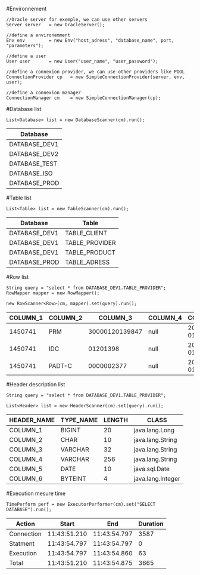 #Environnement

	//Oracle server for exemple, we can use other servers
    Server server 	= new OracleServer(); 
    
    //define a environemment
	Env env 		= new Env("host_adress", "database_name", port, "parameters"); 
	
	//define a user
	User user 		= new User("user_name", "user_password");
	
	//define a connexion provider, we can use other providers like POOL
	ConnectionProvider cp	= new SimpleConnectionProvider(server, env, user);
	
	//define a connexion manager
	ConnectionManager cm 	= new SimpleConnectionManager(cp);

#Database list

	List<Database> list = new DatabaseScanner(cm).run();

| Database
|---------
| DATABASE_DEV1
| DATABASE_DEV2
| DATABASE_TEST
| DATABASE_ISO
| DATABASE_PROD

#Table list

	List<Table> list = new TableScanner(cm).run();

Database | Table
---------|------
DATABASE_DEV1 | TABLE_CLIENT
DATABASE_DEV1 | TABLE_PROVIDER
DATABASE_DEV1 | TABLE_PRODUCT
DATABASE_PROD | TABLE_ADRESS


#Row list

	String query = "select * from DATABASE_DEV1.TABLE_PROVIDER";
	RowMapper mapper = new RowMapper();
	
	new RowScanner<Row>(cm, mapper).set(query).run();
	
COLUMN_1 | COLUMN_2 | COLUMN_3 | COLUMN_4 | COLUMN_5 | COLUMN_6
---------|----------|----------|----------|----------|---------
1450741 | PRM    | 30000120139847 | null | 2004-05-01 | 1
1450741 | IDC    | 01201398       | null | 2004-05-01 | 1
1450741 | PADT-C | 0000002377     | null | 2004-05-01 | 1

#Header description list

	String query = "select * from DATABASE_DEV1.TABLE_PROVIDER";
	
	List<Header> list = new HeaderScanner(cm).set(query).run();
	
HEADER_NAME | TYPE_NAME | LENGTH | CLASS
------------|-----------|--------|------
COLUMN_1 | BIGINT  | 20  | java.lang.Long   
COLUMN_2 | CHAR    | 10  | java.lang.String 
COLUMN_3 | VARCHAR | 32  | java.lang.String 
COLUMN_4 | VARCHAR | 256 | java.lang.String 
COLUMN_5 | DATE    | 10  | java.sql.Date    
COLUMN_6 | BYTEINT | 4   | java.lang.Integer

	
#Execution mesure time

	TimePerform perf = new ExecutorPerformer(cm).set("SELECT DATABASE").run();

Action | Start | End | Duration
-------|-------|-----|---------
Connection | 11:43:51.210 | 11:43:54.797 | 3587
Statment   | 11:43:54.797 | 11:43:54.797 |    0
Execution  | 11:43:54.797 | 11:43:54.860 |   63
Total      | 11:43:51.210 | 11:43:54.875 | 3665


